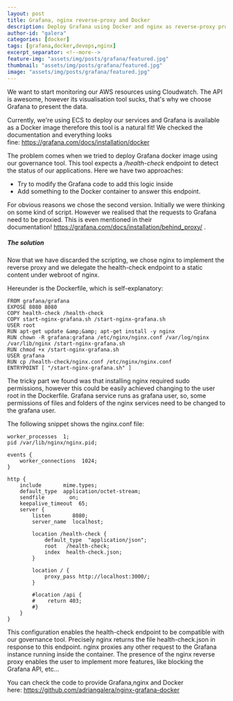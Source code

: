 ```yaml
---
layout: post
title: Grafana, nginx reverse-proxy and Docker
description: Deploy Grafana using Docker and nginx as reverse-proxy providing health-check and more advanced features such as blocking requests.
author-id: "galera"
categories: [docker]
tags: [grafana,docker,devops,nginx]
excerpt_separator: <!--more-->
feature-img: "assets/img/posts/grafana/featured.jpg"
thumbnail: "assets/img/posts/grafana/featured.jpg"
image: "assets/img/posts/grafana/featured.jpg"
---
```

<p>We want to start monitoring our AWS resources using Cloudwatch. The API is awesome, however its visualisation tool sucks, that's why we choose Grafana to present the data.</p>
<p><!--more--></p>
<p>Currently, we're using ECS to deploy our services and Grafana is available as a Docker image therefore this tool is a natural fit! We checked the documentation and everything looks fine: <a href="https://grafana.com/docs/installation/docker/">https://grafana.com/docs/installation/docker</a></p>
<p>The problem comes when we tried to deploy Grafana docker image using our governance tool. This tool expects a <em>/health-check </em>endpoint to detect the status of our applications. Here we have two approaches:</p>
<ul>
<li>Try to modify the Grafana code to add this logic inside</li>
<li>Add something to the Docker container to answer this endpoint.</li>
</ul>
<p>For obvious reasons we chose the second version. Initially we were thinking on some kind of script. However we realised that the requests to Grafana need to be proxied. This is even mentioned in their documentation! <a href="https://grafana.com/docs/installation/behind_proxy/">https://grafana.com/docs/installation/behind_proxy/</a> .</p>
<h5>The solution</h5>
<p>Now that we have discarded the scripting, we chose nginx to implement the reverse proxy and we delegate the health-check endpoint to a static content under webroot of nginx.</p>
<p>Hereunder is the Dockerfile, which is self-explanatory:</p>

```docker
FROM grafana/grafana
EXPOSE 8080 8080
COPY health-check /health-check
COPY start-nginx-grafana.sh /start-nginx-grafana.sh
USER root
RUN apt-get update &amp;&amp; apt-get install -y nginx
RUN chown -R grafana:grafana /etc/nginx/nginx.conf /var/log/nginx /var/lib/nginx /start-nginx-grafana.sh
RUN chmod +x /start-nginx-grafana.sh
USER grafana
RUN cp /health-check/nginx.conf /etc/nginx/nginx.conf
ENTRYPOINT [ "/start-nginx-grafana.sh" ]
```

<p>The tricky part we found was that installing nginx required sudo permissions, however this could be easily achieved changing to the user root in the Dockerfile. Grafana service runs as grafana user, so, some permissions of files and folders of the nginx services need to be changed to the grafana user.</p>
<p>The following snippet shows the nginx.conf file:</p>

```
worker_processes  1;
pid /var/lib/nginx/nginx.pid;

events {
    worker_connections  1024;
}

http {
    include       mime.types;
    default_type  application/octet-stream;
    sendfile        on;
    keepalive_timeout  65;
    server {
        listen       8080;
        server_name  localhost;

        location /health-check {
            default_type  "application/json";
            root   /health-check;
            index  health-check.json;
        }

        location / {
            proxy_pass http://localhost:3000/;
        }

        #location /api {
        #    return 403;
        #}
    }
}
```

<p>This configuration enables the health-check endpoint to be compatible with our governance tool. Precisely nginx returns the file health-check.json in response to this endpoint. nginx proxies any other request to the Grafana instance running inside the container. The presence of the nginx reverse proxy enables the user to implement more features, like blocking the Grafana API, etc...</p>
<p>You can check the code to provide Grafana,nginx and Docker here: <a href="https://github.com/adriangalera/nginx-grafana-docker">https://github.com/adriangalera/nginx-grafana-docker</a></p>
